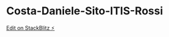 # Costa-Daniele-Sito-ITIS-Rossi

[Edit on StackBlitz ⚡️](https://stackblitz.com/edit/web-platform-qb7fhh)